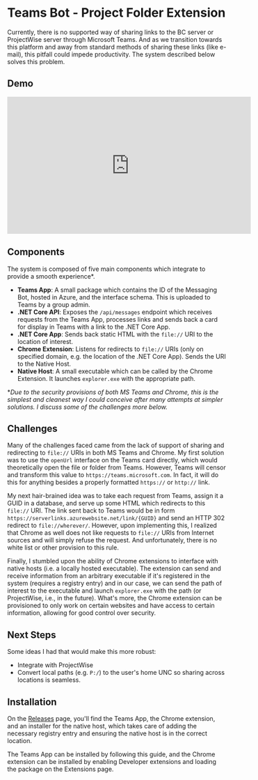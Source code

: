 # Teams Bot - Project Folder Extension
Currently, there is no supported way of sharing links to the BC server or ProjectWise server through Microsoft Teams. And as we transition towards this platform and away from standard methods of sharing these links (like e-mail), this pitfall could impede productivity. The system described below solves this problem.

## Demo
<iframe width="560" height="315" src="https://www.youtube.com/embed/o5GaIPTenus" frameborder="0" allow="accelerometer; autoplay; encrypted-media; gyroscope; picture-in-picture" style="margin: 0 auto; display: block;" allowfullscreen></iframe>

## Components
The system is composed of five main components which integrate to provide a smooth experience\*.

- **Teams App**: A small package which contains the ID of the Messaging Bot, hosted in Azure, and the interface schema. This is uploaded to Teams by a group admin.
- **.NET Core API**: Exposes the `/api/messages` endpoint which receives requests from the Teams App, processes links and sends back a card for display in Teams with a link to the .NET Core App.
- **.NET Core App**: Sends back static HTML with the `file://` URI to the location of interest.
- **Chrome Extension**: Listens for redirects to `file://` URIs (only on specified domain, e.g. the location of the .NET Core App). Sends the URI to the Native Host.
- **Native Host**: A small executable which can be called by the Chrome Extension. It launches `explorer.exe` with the appropriate path.

\**Due to the security provisions of both MS Teams and Chrome, this is the simplest and cleanest way I could conceive after many attempts at simpler solutions. I discuss some of the challenges more below.*

## Challenges
Many of the challenges faced came from the lack of support of sharing and redirecting to `file://` URIs in both MS Teams and Chrome. My first solution was to use the `openUrl` interface on the Teams card directly, which would theoretically open the file or folder from Teams. However, Teams will censor and transform this value to `https://teams.microsoft.com`. In fact, it will do this for anything besides a properly formatted `https://` or `http://` link.

My next hair-brained idea was to take each request from Teams, assign it a GUID in a database, and serve up some HTML which redirects to this `file://` URI. The link sent back to Teams would be in form `https://serverlinks.azurewebsite.net/link/{GUID}` and send an HTTP 302 redirect to `file://wherever/`. However, upon implementing this, I realized that Chrome as well does not like requests to `file://` URIs from Internet sources and will simply refuse the request. And unfortunately, there is no white list or other provision to this rule.

Finally, I stumbled upon the ability of Chrome extensions to interface with native hosts (i.e. a locally hosted executable). The extension can send and receive information from an arbitrary executable if it's registered in the system (requires a registry entry) and in our case, we can send the path of interest to the executable and launch `explorer.exe` with the path (or ProjectWise, i.e., in the future). What's more, the Chrome extension can be provisioned to only work on certain websites and have access to certain information, allowing for good control over security.

## Next Steps
Some ideas I had that would make this more robust:

- Integrate with ProjectWise
- Convert local paths (e.g. `P:/`) to the user's home UNC so sharing across locations is seamless.

## Installation

On the [Releases](https://github.com/dnys1/teams-bot/releases) page, you'll find the Teams App, the Chrome extension, and an installer for the native host, which takes care of adding the necessary registry entry and ensuring the native host is in the correct location.

The Teams App can be installed by following this guide, and the Chrome extension can be installed by enabling Developer extensions and loading the package on the Extensions page.